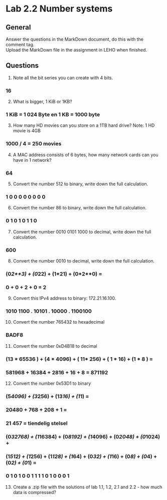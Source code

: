 # Lab 2.2 Number systems

## General
Answer the questions in the MarkDown document, do this with the comment tag.  
Upload the MarkDown file in the assignment in LEHO when finished.  

## Questions

1. Note all the bit series you can create with 4 bits.  

### 16

2. What is bigger, 1 KiB or 1KB?  

### 1 KiB = 1 024 Byte en 1 KB = 1000 byte

3. How many HD movies can you store on a 1TB hard drive? Note: 1 HD movie is 4GB  

### 1000 / 4 = 250 movies
    
4. A MAC address consists of 6 bytes, how many network cards can you have in 1 network?  

### 64

5. Convert the number 512 to binary, write down the full calculation.  

### 1    0 0 0 0    0 0 0 0

6. Convert the number 86 to binary, write down the full calculation.

### 0 1 0 1   0 1 1 0

7. Convert the number 0010 0101 1000 to decimal, write down the full calculation.  

### 600

8.  Convert the number 0010 to decimal, write down the full calculation.  

### (0*2**3) + (0*2**2) + (1*2**1) + (0*2**0) =
###  0 + 0 + 2 + 0 = 2

9. Convert this IPv4 address to binary: 172.21.16.100.

### 1010 1100 . 10101 . 10000 . 1100100

10. Convert the number 765432 to hexadecimal

### BADF8

11.  Convert the number 0xD4B18 to decimal

### (13 * 65536 ) + (4 * 4096) + ( 11* 256) + ( 1 * 16) + (1 * 8 ) =
### 581968 + 16384 + 2816 + 16 + 8 = 871192


12.  Convert the number 0x53D1 to binary

### (5*4096) + (3*256) + (13*16) + (1*1) =
### 20480 + 768 + 208 + 1 =
### 21 457 = tiendelig stelsel
### (0*32768) + (1*16384) + (0*8192) + (1*4096) + (0*2048) + (0*1024) +
### (1*512) + (1*256) + (1*128) + (1*64) + (0*32) + (1*16) + (0*8) + (0*4) + (0*2) + (0*1) =

### 0 1 0 1   0 0 1 1    1 1 0 1    0 0 0 1




13.   Create a .zip file with the solutions of lab 1.1, 1.2, 2.1 and 2.2 - how much data is compressed?